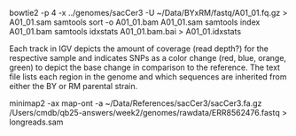 bowtie2 -p 4 -x ../genomes/sacCer3 -U ~/Data/BYxRM/fastq/A01_01.fq.gz > A01_01.sam 
samtools sort -o A01_01.bam A01_01.sam
samtools index A01_01.bam
samtools idxstats A01_01.bam.bai > A01_01.idxstats

Each track in IGV depicts the amount of coverage (read depth?) for the respective sample and indicates SNPs as a color change (red, blue, orange, green) to depict the base change in comparison to the reference. The text file lists each region in the genome and which sequences are inherited from either the BY or RM parental strain.


minimap2 -ax map-ont -a ~/Data/References/sacCer3/sacCer3.fa.gz /Users/cmdb/qb25-answers/week2/genomes/rawdata/ERR8562476.fastq > longreads.sam
